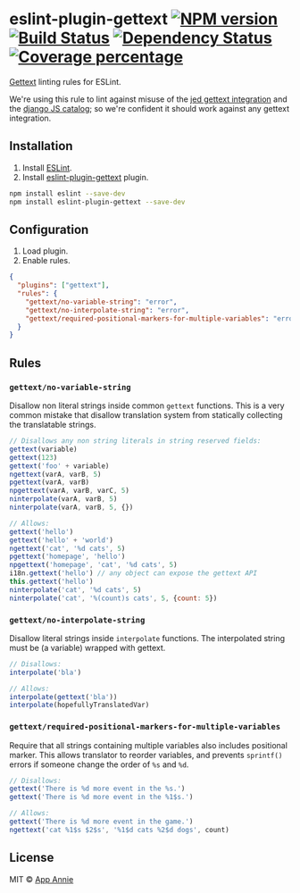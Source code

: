 # eslint-plugin-gettext [![NPM version][npm-image]][npm-url] [![Build Status][travis-image]][travis-url] [![Dependency Status][daviddm-image]][daviddm-url] [![Coverage percentage][coveralls-image]][coveralls-url]

[Gettext](https://en.wikipedia.org/wiki/Gettext) linting rules for ESLint.

We're using this rule to lint against misuse of the [jed gettext integration](https://github.com/messageformat/Jed) and the [django JS catalog](https://docs.djangoproject.com/en/1.11/topics/i18n/translation/#internationalization-in-javascript-code); so we're confident it should work against any gettext integration.

## Installation

1. Install [ESLint](https://www.github.com/eslint/eslint).
1. Install [eslint-plugin-gettext](https://github.com/appannie/eslint-plugin-gettext) plugin.

```sh
npm install eslint --save-dev
npm install eslint-plugin-gettext --save-dev
```

## Configuration

1. Load plugin.
1. Enable rules.

```json
{
  "plugins": ["gettext"],
  "rules": {
    "gettext/no-variable-string": "error",
    "gettext/no-interpolate-string": "error",
    "gettext/required-positional-markers-for-multiple-variables": "error"
  }
}
```

## Rules

### `gettext/no-variable-string`

Disallow non literal strings inside common `gettext` functions. This is a very common mistake that disallow translation system from statically collecting the translatable strings.

```js
// Disallows any non string literals in string reserved fields:
gettext(variable)
gettext(123)
gettext('foo' + variable)
ngettext(varA, varB, 5)
pgettext(varA, varB)
npgettext(varA, varB, varC, 5)
ninterpolate(varA, varB, 5)
ninterpolate(varA, varB, 5, {})

// Allows:
gettext('hello')
gettext('hello' + 'world')
ngettext('cat', '%d cats', 5)
pgettext('homepage', 'hello')
npgettext('homepage', 'cat', '%d cats', 5)
i18n.gettext('hello') // any object can expose the gettext API
this.gettext('hello')
ninterpolate('cat', '%d cats', 5)
ninterpolate('cat', '%(count)s cats', 5, {count: 5})
```

### `gettext/no-interpolate-string`

Disallow literal strings inside `interpolate` functions. The interpolated string must be (a variable) wrapped with gettext.

```js
// Disallows:
interpolate('bla')

// Allows:
interpolate(gettext('bla'))
interpolate(hopefullyTranslatedVar)
```

### `gettext/required-positional-markers-for-multiple-variables`

Require that all strings containing multiple variables also includes positional marker. This allows translator to reorder variables, and prevents `sprintf()` errors if someone change the order of `%s` and `%d`.

```js
// Disallows:
gettext('There is %d more event in the %s.')
gettext('There is %d more event in the %1$s.')

// Allows:
gettext('There is %d more event in the game.')
ngettext('cat %1$s $2$s', '%1$d cats %2$d dogs', count)
```

## License

MIT © [App Annie](https://www.appannie.com/en/about/careers/engineering/)

[npm-image]: https://badge.fury.io/js/eslint-plugin-gettext.svg
[npm-url]: https://npmjs.org/package/eslint-plugin-gettext
[travis-image]: https://travis-ci.org/appannie/eslint-plugin-gettext.svg?branch=master
[travis-url]: https://travis-ci.org/appannie/eslint-plugin-gettext
[daviddm-image]: https://david-dm.org/appannie/eslint-plugin-gettext.svg?theme=shields.io
[daviddm-url]: https://david-dm.org/appannie/eslint-plugin-gettext
[coveralls-image]: https://coveralls.io/repos/appannie/eslint-plugin-gettext/badge.svg
[coveralls-url]: https://coveralls.io/r/appannie/eslint-plugin-gettext
